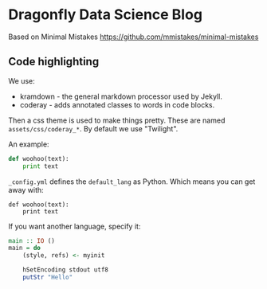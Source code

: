 # Dragonfly Data Science Blog

Based on Minimal Mistakes https://github.com/mmistakes/minimal-mistakes

## Code highlighting

We use:

- kramdown - the general markdown processor used by Jekyll.
- coderay - adds annotated classes to words in code blocks.

Then a css theme is used to make things pretty. These are named
`assets/css/coderay_*`. By default we use "Twilight".

An example:

~~~ python
def woohoo(text):
    print text
~~~

`_config.yml` defines the `default_lang` as Python. Which means you can get
away with:

~~~
def woohoo(text):
    print text
~~~

If you want another language, specify it:

~~~ haskell
main :: IO ()
main = do
    (style, refs) <- myinit

    hSetEncoding stdout utf8
    putStr "Hello"
~~~
